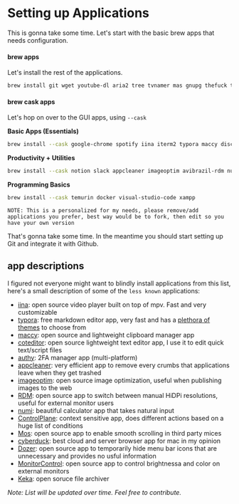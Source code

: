 # Setting up Applications

This is gonna take some time. Let's start with the basic brew apps that needs configuration.

#### brew apps

Let's install the rest of the applications.

```bash
brew install git wget youtube-dl aria2 tree tvnamer mas gnupg thefuck tldr
```

#### brew cask apps

Let's hop on over to the GUI apps, using `--cask`

**Basic Apps (Essentials)**
```bash
brew install --cask google-chrome spotify iina iterm2 typora maccy discord authy coteditor
```

**Productivity + Utilities**
```bash
brew install --cask notion slack appcleaner imageoptim avibrazil-rdm numi mac2imgur controlplane mos android-file-transfer android-platform-tools cyberduck unified-remote lulu handbrake dozer monitorcontrol cloudflare-warp jdownloader transmission transmission-remote-gui keka lyricsx altserver
```

**Programming Basics**
```bash
brew install --cask temurin docker visual-studio-code xampp
```

```
NOTE: This is a personalized for my needs, please remove/add applications you prefer, best way would be to fork, then edit so you have your own version
```

That's gonna take some time. In the meantime you should start setting up Git and integrate it with Github.


## app descriptions

I figured not everyone might want to blindly install applications from this list, here's a small description of some of the `less known` applications:

* [iina](https://github.com/iina/iina): open source video player built on top of mpv. Fast and very customizable
* [typora](https://typora.io/): free markdown editor app, very fast and has a [plethora of themes](https://theme.typora.io/) to choose from
* [maccy](https://github.com/p0deje/Maccy): open source and lightweight clipboard manager app
* [coteditor](https://github.com/coteditor/CotEditor): open source lightweight text editor app, I use it to edit quick text/script files
* [authy](https://authy.com/): 2FA manager app (multi-platform)
* [appcleaner](https://freemacsoft.net/appcleaner/): very efficient app to remove every crumbs that applications leave when they get trashed
* [imageoptim](https://github.com/ImageOptim/ImageOptim): open source image optimization, useful when publishing images to the web
* [RDM](https://github.com/avibrazil/RDM): open source app to switch between manual HiDPi resolutions, useful for external monitor users
* [numi](https://numi.app/): beautiful calculator app that takes natural input
* [ControlPlane](https://github.com/dustinrue/ControlPlane): context sensitive app, does different actions based on a huge list of conditions
* [Mos](https://github.com/Caldis/Mos): open source app to enable smooth scrolling in third party mices
* [cyberduck](https://cyberduck.io/): best cloud and server browser app for mac in my opinion
* [Dozer](https://github.com/Mortennn/Dozer): open source app to temporarily hide menu bar icons that are unnecessary and provides no usful information
* [MonitorControl](https://github.com/MonitorControl/MonitorControl): open source app to control brightnessa and color on external monitors
* [Keka](https://github.com/aonez/Keka): open soruce file archiver


*Note: List will be updated over time. Feel free to contribute.*
